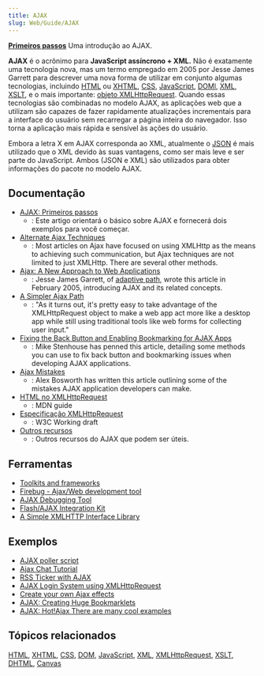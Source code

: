 ```yaml
---
title: AJAX
slug: Web/Guide/AJAX
---
```


**[Primeiros passos](/pt-BR/docs/AJAX/Getting_Started)** Uma introdução ao AJAX.

**AJAX** é o acrônimo para **JavaScript assíncrono + XML.** Não é exatamente uma tecnologia nova, mas um termo empregado em 2005 por Jesse James Garrett para descrever uma nova forma de utilizar em conjunto algumas tecnologias, incluindo [HTML](/pt-BR/docs/HTML) ou [XHTML](/pt-BR/docs/XHTML), [CSS](/pt-BR/docs/CSS), [JavaScript](/pt-BR/docs/JavaScript), [DOMl](/pt-BR/docs/DOM), [XML](/pt-BR/docs/XML), [XSLT](/pt-BR/docs/XSLT), e o mais importante: [objeto XMLHttpRequest](/pt-BR/docs/DOM/XMLHttpRequest).
Quando essas tecnologias são combinadas no modelo AJAX, as aplicações web que a utilizam são capazes de fazer rapidamente atualizações incrementais para a interface do usuário sem recarregar a página inteira do navegador. Isso torna a aplicação mais rápida e sensível às ações do usuário.

Embora a letra X em AJAX corresponda ao XML, atualmente o [JSON](/pt-BR/docs/JSON) é mais utilizado que o XML devido às suas vantagens, como ser mais leve e ser parte do JavaScript. Ambos (JSON e XML) são utilizados ​​para obter informações do pacote no modelo AJAX.

## Documentação

- [AJAX: Primeiros passos](/pt-BR/docs/AJAX/Getting_Started)
  - : Este artigo orientará o básico sobre AJAX e fornecerá dois exemplos para você começar.
- [Alternate Ajax Techniques](http://www.webreference.com/programming/ajax_tech/)
  - : Most articles on Ajax have focused on using XMLHttp as the means to achieving such communication, but Ajax techniques are not limited to just XMLHttp. There are several other methods.
- [Ajax: A New Approach to Web Applications](http://www.adaptivepath.com/publications/essays/archives/000385.php)
  - : Jesse James Garrett, of [adaptive path](http://www.adaptivepath.com), wrote this article in February 2005, introducing AJAX and its related concepts.
- [A Simpler Ajax Path](http://www.onlamp.com/pub/a/onlamp/2005/05/19/xmlhttprequest.html)
  - : "As it turns out, it's pretty easy to take advantage of the XMLHttpRequest object to make a web app act more like a desktop app while still using traditional tools like web forms for collecting user input."
- [Fixing the Back Button and Enabling Bookmarking for AJAX Apps](http://www.contentwithstyle.co.uk/content/fixing-the-back-button-and-enabling-bookmarking-for-ajax-apps/)
  - : Mike Stenhouse has penned this article, detailing some methods you can use to fix back button and bookmarking issues when developing AJAX applications.
- [Ajax Mistakes](http://alexbosworth.backpackit.com/pub/67688)
  - : Alex Bosworth has written this article outlining some of the mistakes AJAX application developers can make.
- [HTML no XMLHttpRequest](/pt-BR/docs/HTML_in_XMLHttpRequest)
  - : MDN guide
- [Especificação XMLHttpRequest](https://www.w3.org/TR/XMLHttpRequest/)
  - : W3C Working draft
- [Outros recursos](/pt-BR/docs/AJAX/Other_Resources)
  - : Outros recursos do AJAX que podem ser úteis.

## Ferramentas

- [Toolkits and frameworks](http://www.ajaxprojects.com)
- [Firebug - Ajax/Web development tool](http://www.getfirebug.com/)
- [AJAX Debugging Tool](http://blog.monstuff.com/archives/000252.html)
- [Flash/AJAX Integration Kit](http://www.osflash.org/doku.php?id=flashjs)
- [A Simple XMLHTTP Interface Library](http://xkr.us/code/javascript/XHConn/)

## Exemplos

- [AJAX poller script](http://www.dhtmlgoodies.com/index.html?whichScript=ajax-poller)
- [Ajax Chat Tutorial](http://www.ajaxprojects.com/ajax/tutorialdetails.php?itemid=9)
- [RSS Ticker with AJAX](http://www.ajaxprojects.com/ajax/tutorialdetails.php?itemid=13)
- [AJAX Login System using XMLHttpRequest](http://www.jamesdam.com/ajax_login/login.html#login)
- [Create your own Ajax effects](http://www.thinkvitamin.com/features/ajax/create-your-own-ajax-effects)
- [AJAX: Creating Huge Bookmarklets](http://codinginparadise.org/weblog/2005/08/ajax-creating-huge-bookmarklets.html)
- [AJAX: Hot!Ajax There are many cool examples](http://www.hotajax.org)

## Tópicos relacionados

[HTML](/pt-BR/docs/HTML), [XHTML](/pt-BR/docs/XHTML), [CSS](/pt-BR/docs/CSS), [DOM](/pt-BR/docs/DOM), [JavaScript](/pt-BR/docs/JavaScript), [XML](/pt-BR/docs/XML), [XMLHttpRequest](/pt-BR/docs/nsIXMLHttpRequest), [XSLT](/pt-BR/docs/XSLT), [DHTML](/pt-BR/docs/DHTML), [Canvas](/pt-BR/docs/HTML/Canvas)
